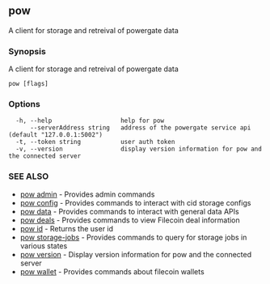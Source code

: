 ## pow

A client for storage and retreival of powergate data

### Synopsis

A client for storage and retreival of powergate data

```
pow [flags]
```

### Options

```
  -h, --help                   help for pow
      --serverAddress string   address of the powergate service api (default "127.0.0.1:5002")
  -t, --token string           user auth token
  -v, --version                display version information for pow and the connected server
```

### SEE ALSO

* [pow admin](pow_admin.md)	 - Provides admin commands
* [pow config](pow_config.md)	 - Provides commands to interact with cid storage configs
* [pow data](pow_data.md)	 - Provides commands to interact with general data APIs
* [pow deals](pow_deals.md)	 - Provides commands to view Filecoin deal information
* [pow id](pow_id.md)	 - Returns the user id
* [pow storage-jobs](pow_storage-jobs.md)	 - Provides commands to query for storage jobs in various states
* [pow version](pow_version.md)	 - Display version information for pow and the connected server
* [pow wallet](pow_wallet.md)	 - Provides commands about filecoin wallets

